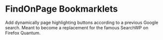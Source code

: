 # FindOnPage Bookmarklets
Add dynamically page highlighting buttons according to a previous Google search. Meant to become a replacement for the famous SearchWP on Firefox Quantum.
